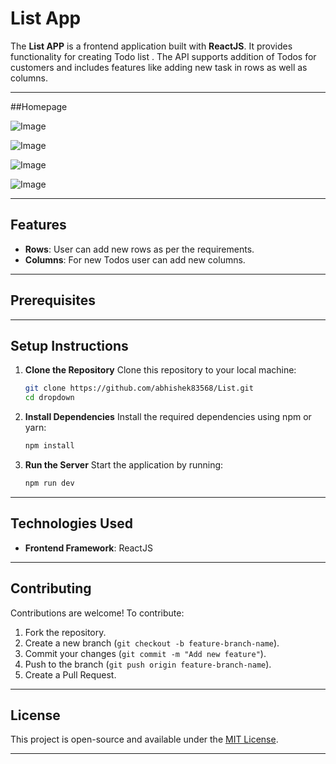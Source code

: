# List App

The **List APP** is a frontend application built with **ReactJS**. It provides functionality for creating Todo list . The API supports addition of Todos for customers and includes features like adding new task in rows as well as columns.

---

##Homepage

![Image](https://github.com/user-attachments/assets/9fd7100c-d312-41f3-8533-fa8a401c0533)

![Image](https://github.com/user-attachments/assets/7ae0fdf3-3a19-40f9-97f2-73cff54174cd)

![Image](https://github.com/user-attachments/assets/936f49b7-c7ab-45a6-8cc3-1783c0705326)


![Image](https://github.com/user-attachments/assets/e553b623-2bed-42d7-9169-a7ad4584f8cd)


---

## Features

- **Rows**: User can add new rows as per the requirements.
- **Columns**: For new Todos user can add new columns.



---

## Prerequisites

---

## Setup Instructions

1. **Clone the Repository**
   Clone this repository to your local machine:
   ```bash
   git clone https://github.com/abhishek83568/List.git
   cd dropdown
   ```

2. **Install Dependencies**
   Install the required dependencies using npm or yarn:
   ```bash
   npm install
   ```


4. **Run the Server**
   Start the application by running:
   ```bash
   npm run dev
   ```

---

## Technologies Used

- **Frontend Framework**: ReactJS

---

## Contributing

Contributions are welcome! To contribute:
1. Fork the repository.
2. Create a new branch (`git checkout -b feature-branch-name`).
3. Commit your changes (`git commit -m "Add new feature"`).
4. Push to the branch (`git push origin feature-branch-name`).
5. Create a Pull Request.

---

## License

This project is open-source and available under the [MIT License](LICENSE).



  ---
